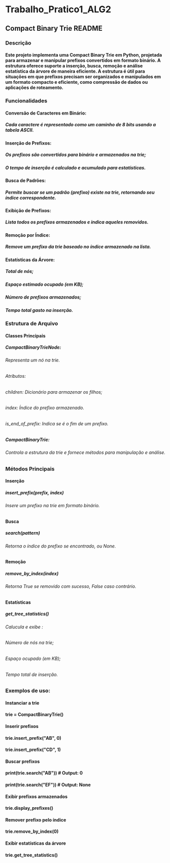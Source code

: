 # Trabalho_Pratico1_ALG2

## Compact Binary Trie README
### Descrição
#### Este projeto implementa uma Compact Binary Trie em Python, projetada para armazenar e manipular prefixos convertidos em formato binário. A estrutura oferece suporte a inserção, busca, remoção e análise estatística da árvore de maneira eficiente. A estrutura é útil para situações em que prefixos precisam ser organizados e manipulados em um formato compacto e eficiente, como compressão de dados ou aplicações de roteamento.

### Funcionalidades
#### Conversão de Caracteres em Binário:
##### Cada caractere é representado como um caminho de 8 bits usando a tabela ASCII.
#### Inserção de Prefixos:
##### Os prefixos são convertidos para binário e armazenados na trie;
##### O tempo de inserção é calculado e acumulado para estatísticas.
#### Busca de Padrões:
##### Permite buscar se um padrão (prefixo) existe na trie, retornando seu índice correspondente.
#### Exibição de Prefixos:
##### Lista todos os prefixos armazenados e indica aqueles removidos.
#### Remoção por Índice:
##### Remove um prefixo da trie baseado no índice armazenado na lista.
#### Estatísticas da Árvore:
##### Total de nós;
##### Espaço estimado ocupado (em KB);
##### Número de prefixos armazenados;
##### Tempo total gasto na inserção.

### Estrutura de Arquivo
#### Classes Principais
##### CompactBinaryTrieNode:
###### Representa um nó na trie.
###### Atributos:
###### children: Dicionário para armazenar os filhos;
###### index: Índice do prefixo armazenado.
###### is_end_of_prefix: Indica se é o fim de um prefixo.
##### CompactBinaryTrie:
###### Controla a estrutura da trie e fornece métodos para manipulação e análise.

### Métodos Principais
#### Inserção
##### insert_prefix(prefix, index)
###### Insere um prefixo na trie em formato binário.
#### Busca
##### search(pattern)
###### Retorna o índice do prefixo se encontrado, ou None.
#### Remoção
##### remove_by_index(index)
###### Retorna True se removido com sucesso, False caso contrário.
#### Estatísticas
##### get_tree_statistics()
###### Calucula e exibe :
###### Número de nós na trie;
###### Espaço ocupado (em KB);
###### Tempo total de inserção.

### Exemplos de uso:
####  Instanciar a trie
#### trie = CompactBinaryTrie()

#### Inserir prefixos
#### trie.insert_prefix("AB", 0)
#### trie.insert_prefix("CD", 1)

#### Buscar prefixos
#### print(trie.search("AB"))  # Output: 0
#### print(trie.search("EF"))  # Output: None

#### Exibir prefixos armazenados
#### trie.display_prefixes()

#### Remover prefixo pelo índice
#### trie.remove_by_index(0)

#### Exibir estatísticas da árvore
#### trie.get_tree_statistics()






